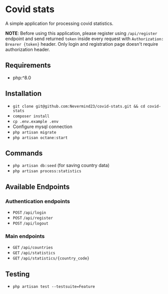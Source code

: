 # Covid stats
A simple application for processing covid statistics.

**NOTE**: Before using this application, please register using `/api/register` endpoint and send returned `token` inside every request with `Authorization: Brearer {token}` header.
Only login and registration page doesn't require authorization header.

## Requirements
- php:^8.0
## Installation
- `git clone git@github.com:Nevermind23/covid-stats.git && cd covid-stats`
- `composer install`
- `cp .env.example .env`
- Configure mysql connection
- `php artisan migrate`
- `php artisan octane:start`

## Commands
- `php artisan db:seed` (for saving country data)
- `php artisan process:statistics`

## Available Endpoints

### Authentication endpoints
- `POST` `/api/login`
- `POST` `/api/register`
- `POST` `/api/logout`

### Main endpoints
- `GET` `/api/countries`
- `GET` `/api/statistics`
- `GET` `/api/statistics/{country_code}`

## Testing
- `php artisan test --testsuite=Feature`
